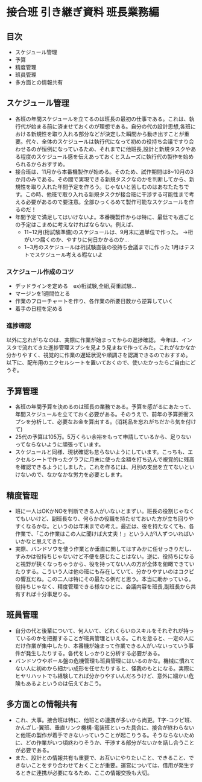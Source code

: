 # 接合班 引き継ぎ資料 班長業務編
## 目次
- スケジュール管理
- 予算
- 精度管理
- 班員管理
- 多方面との情報共有

## スケジュール管理
- 各班の年間スケジュールを立てるのは班長の最初の仕事である。これは、執行代が始まる前に済ませておくのが理想である。自分の代の設計思想,各班における新規性を取り入れる部分などが決定した瞬間から動き出すことが重要。代々、全体のスケジュールは執行代になって初めの役持ち会議ですり合わせるのが恒例になっているため、それまでに他班長,設計と新規タスクやある程度のスケジュール感を伝えあっておくとスムーズに執行代の製作を始められるからおすすめ。
- 接合班は、11月から本番機製作が始める。そのため、試作期間は8~10月の3か月のみである。その間で実現できる新規タスクなのかを判断してから、新規性を取り入れた年間予定を作ろう。じゃないと苦しむのはあなたたちです。この時、他班で取り入れる新規タスクが接合班に干渉する可能性まで考える必要があるので要注意。全部ひっくるめて製作可能なスケジュールを作るのだ！
- 年間予定で満足してはいけないよ。本番機製作からは特に、最低でも週ごとの予定はこまめに考えなければならない。例えば、
  - 11~12月(桁試験準備)のスケジュールは、9月末に週単位で作った。
    →桁がいつ届くのか、やすりに何日かかるのか…
  - 1~3月のスケジュールは桁試験直後の役持ち会議までに作った
    1月はテストでスケジュール考える暇ないよ
### スケジュール作成のコツ
- デッドラインを定める　ex)桁試験,全組,荷重試験…
- マージンを1週間位とる
- 作業のフローチャートを作り、各作業の所要日数から逆算していく
- 着手の日程を定める
### 進捗確認
以外に忘れがちなのは、実際に作業が始まってからの進捗確認。
今年は、インスタで流れてきた進捗管理スプシを見よう見まねで作ってみた。これがなかなか分かりやすく、視覚的に作業の遅延状況や順調さを認識できるのでおすすめ。
以下に、配布用のエクセルシートを置いておくので、使いたかったらご自由にどうぞ。


## 予算管理
- 各班の年間予算を決めるのは班長の業務である。予算を感がるにあたって、年間スケジュールを立てておく必要がある。そのうえで、前年の予算折衝スプシを分析して、必要なお金を算出する。(消耗品を忘れがちだから気を付けて)
- 25代の予算は105万。5万くらい余裕をもって申請しているから、足りないってならないように頑張っています。
- スケジュールと同様、現状確認も怠らないようにしています。こっちも、エクセルシートで作ったグラフに月末に使った金額を打ち込んで視覚的に残高を確認できるようにしました。これを作るには、月別の支出を立てないといけないので、なかなかな労力を必要とします。

## 精度管理
- 班に一人はOKかNOを判断できる人がいないとまずい。班長の役割じゃなくてもいいけど、副班長なり、何らかの役職を持たせておいた方が立ち回りやすくなるかな。というのは年末までの考え。最近は、役を持たなくても、各作業で、「この作業はこの人に聞けば大丈夫！」という人が1人ずついればいいかなと思えてきた。
- 実際、バンドソウを使う作業とか垂直に関してはすみかに任せっきりだし、すみかは役持ちじゃないけど不便を感じたことはない。逆に、役持ちになると視野が狭くなっちゃうから、役を持ってない人の方が全体を俯瞰できていたりする。こういう人は他の班にも存在していて、分かりやすいのはコクピの響互だね。この二人は特にその最たる例だと思う。本当に助かっている。役持ちじゃなく、精度管理できる様なひとに、会議内容を班長,副班長から共有すれば十分事足りる。

## 班員管理
- 自分の代と後輩について、何人いて、どれくらいのスキルをそれぞれが持っているのかを把握することが班員管理といえる。これを怠ると、一定の人にだけ作業が集中したり、本番機が始まって作業できる人がいないっていう事件が発生したりする。各代をしっかりと分析する必要がある。
- バンドソウやボール盤の危機管理も班員管理にはいるのかな。機械に慣れてない人に初めから細かい成形を任せたりすると、怪我のもとになる。実際にヒヤリハットでも経験してれば分かりやすいんだろうけど、意外に細かい危険もあるよというのは伝えておこう。

## 多方面との情報共有
- これ、大事。接合班は特に、他班との連携が多いから尚更。T字-コクピ班、かんざし-翼班、垂直リンク機構-電装班といった具合に、接合が終わらないと他班の製作が着手できないっていうことが起こりうる。そうならないために、どの作業がいつ頃終わりそうか、干渉する部分がないかを話し合うことが必要である。
- また、設計との情報共有も重要で、お互いにやりたいこと、できること、できないことをすり合わせておくことが重要。運営については、借用が発生するときに連携が必要になるため、ここの情報交換も大切。

